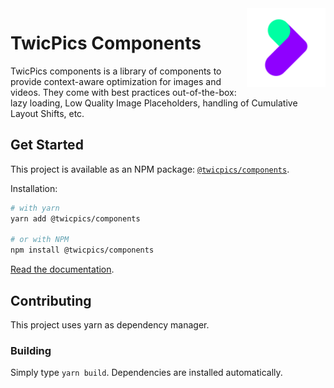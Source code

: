 <img align="right" width="25%" src="https://raw.githubusercontent.com/twicpics/components/main/logo.png">

# TwicPics Components

TwicPics components is a library of components to provide context-aware optimization for images and videos. They come with best practices out-of-the-box: lazy loading, Low Quality Image Placeholders, handling of Cumulative Layout Shifts, etc.

## Get Started

This project is available as an NPM package: [`@twicpics/components`](https://www.npmjs.com/package/@twicpics/components).

Installation:

```sh
# with yarn
yarn add @twicpics/components

# or with NPM
npm install @twicpics/components
```

[Read the documentation](./documentation).

## Contributing

This project uses yarn as dependency manager.

### Building 

Simply type `yarn build`. Dependencies are installed automatically.
